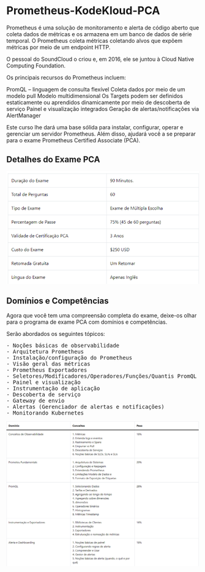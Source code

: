 # Prometheus-KodeKloud-PCA

Prometheus é uma solução de monitoramento e alerta de código aberto que coleta dados de métricas e os armazena em um banco de dados de série temporal. O Prometheus coleta métricas coletando alvos que expõem métricas por meio de um endpoint HTTP.

O pessoal do SoundCloud o criou e, em 2016, ele se juntou à Cloud Native Computing Foundation.

Os principais recursos do Prometheus incluem:

PromQL – linguagem de consulta flexível
Coleta dados por meio de um modelo pull
Modelo multidimensional
Os Targets podem ser definidos estaticamente ou aprendidos dinamicamente por meio de descoberta de serviço
Painel e visualização integrados
Geração de alertas/notificações via AlertManager

Este curso lhe dará uma base sólida para instalar, configurar, operar e gerenciar um servidor Prometheus. Além disso, ajudará você a se preparar para o exame Prometheus Certified Associate (PCA). 

## Detalhes do Exame PCA 

![Detalhes](/detail/image.png)

## Domínios e Competências
Agora que você tem uma compreensão completa do exame, deixe-os olhar para o programa de exame PCA com domínios e competências.

Serão abordados os seguintes tópicos:
<pre>
- Noções básicas de observabilidade
- Arquitetura Prometheus
- Instalação/configuração do Prometheus
- Visão geral das métricas
- Prometheus Exportadores
- Seletores/Modificadores/Operadores/Funções/Quantis PromQL
- Painel e visualização
- Instrumentação de aplicação
- Descoberta de serviço
- Gateway de envio
- Alertas (Gerenciador de alertas e notificações)
- Monitorando Kubernetes
</pre>
![dominio](/detail/image-1.png)
